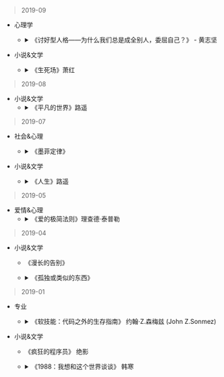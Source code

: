 > 2019-09
- 心理学
  * <details>
    <summary>《讨好型人格——为什么我们总是成全别人，委屈自己？》 - 黄志坚</summary>
  
    - 我们把自己放低一尺，别人就会把我们看低一丈。
    </details>

- 小说&文学
  * <details>
    <summary>《生死场》萧红</summary>

    - 北方人民的对于生的坚强，对于死的挣扎。—— 鲁迅
    </details>
    
> 2019-08
- 小说&文学
  * <details>
    <summary>《平凡的世界》路遥</summary>

    - 你所承受生活带给你的磨难与历练，终将成为你人生中不可多得的财富。
    - 世界上大多数人，都在随历史的巨轮，平凡无奇的滚动着。而能给人留下深刻印象的有两种人，一种是逃避责任，自私自利到极致的人；一种是脚踏实地，自强不息，富有韧性的人。临了，能无所遗憾含笑九泉的，只会是那种自强不息的人。
    - 一个人一旦心里有了山河，便不可能甘于平凡。
    </details>

> 2019-07
- 社会&心理
  * <details>
    <summary>《墨菲定律》</summary>
    
    - 【瓦伦达效应】：当人非常在意某件事情，大脑就会按照心里的想象不断刺激人的神经。当人们觉得自己好像越来越倒霉的时候，倒霉这个负面的影像就会充斥在脑海中。于是，人们走在路上的注意力都会固定在脑海中的“倒霉”上，最后常常由于精神恍惚导致跌倒活着发生其他不幸的事。这也是很多算命先生说某人“时运不济”的时候，最后多数变成真实事件的原因。
    </details>

- 小说&文学
  * <details>
    <summary>《人生》路遥</summary>

    - 综合实力不强的人，做舔狗都不会换来愧疚，换来都是被可怜。所以，大胆认真且努力的朝前走吧，强者才有讨价还价的资格。
    </details>
  
> 2019-05
- 爱情&心理
  * <details>
    <summary>《爱的极简法则》理查德·泰普勒</summary>

    - 多数时候，我们都放大了自己内心的需求，以至于忽略了本身就存在的点滴的爱。
    - 人比东西重要。无论是东西损坏丢失，还是争吵，一定要记住，对方才最重要。
    </details>


> 2019-04
- 小说&文学
  * 《漫长的告别》
  * <details>
    <summary>《孤独或类似的东西》</summary>

    - 让我一直耿耿于怀的，是那时候的你，那时候的我，还有那时候一起的岁月。只是这一切都需要一个载体，这个载体就是现在的你。可是现在的你，带着我几年的情愫，面目全非了。我伤心，难过，遗憾，惋惜，为那时候的你，那时候的我。还有曾经春天的花，夏天的雨，秋天的风和冬天的雪。
    </details>

> 2019-01
- 专业
  * <details>
    <summary>《软技能：代码之外的生存指南》 约翰·Z.森梅兹 (John Z.Sonmez)</summary>

    - 假如你每天只在心里想着自己有一天，会变成自己想象中的那种成功人士，然后重复平凡枯燥的生活。不做改变，不去努力，躲在舒适区内，那你可能在别人眼里，就是一个眼高手低，毫无作为，只会嘴上说说的芸芸大众。
    - 生产率的真正秘诀在于：长期坚持做一件小事。
    </details>

- 小说&文学
  * 《疯狂的程序员》 绝影
  * <details>
    <summary>《1988：我想和这个世界谈谈》 韩寒</summary>

    - “虚惊一场”这四个字是人世间最好的成语，比起什么兴高采烈，五彩缤纷，一帆风顺都要美好百倍。你可懂什么叫失去。
    - 懂越多就越像这世界的孤儿，走越远就越明白世界本是孤儿院。
    - 当人们问我去哪里的时候，我忍着恶心，告诉他们，远方。
    </details>


